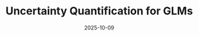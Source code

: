 ---
layout: lecture
published: true
title: Uncertainty Quantification for GLMs
# nav_exclude: true
presented_by:
date: 2025-10-09
number: 12
recording: 
comments:
files:
  slides:
  pdf_slides:
  textbook_sections:
  notes:
  notebook:
  additional_files:
    name:
    link:
---
